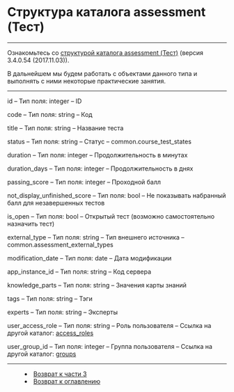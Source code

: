 # Структура каталога assessment (Тест)


***

Ознакомьтесь со [структурой каталога assessment (Тест)](http://news.websoft.ru/view_doc.html?mode=catalogs&catalog=assessment) (версия 3.4.0.54 (2017.11.03)).

В дальнейшем мы будем работать с объектами данного типа и выполнять с ними некоторые практические занятия.

---

id – Тип поля: integer – ID

code – Тип поля: string – Код

title – Тип поля: string – Название теста

status – Тип поля: string – Статус – common.course_test_states

duration – Тип поля: integer – Продолжительность в минутах

duration_days – Тип поля: integer – Продолжительность в днях

passing_score – Тип поля: integer – Проходной балл

not_display_unfinished_score – Тип поля: bool – Не показывать набранный балл для незавершенных тестов

is_open – Тип поля: bool – Открытый тест (возможно самостоятельно назначить тест)

external_type – Тип поля: string – Тип внешнего источника – common.assessment_external_types

modification_date – Тип поля: date – Дата модификации

app_instance_id – Тип поля: string – Код сервера

knowledge_parts – Тип поля: string – Значения карты знаний

tags – Тип поля: string – Тэги

experts – Тип поля: string – Эксперты

user_access_role – Тип поля: string – Роль пользователя – Ссылка на другой каталог: [access_roles](http://news.websoft.ru/view_doc.html?mode=catalogs&catalog=access_role)

user_group_id – Тип поля: integer – Группа пользователя – Ссылка на другой каталог: [groups](http://news.websoft.ru/view_doc.html?mode=catalogs&catalog=group)  



***
<dd><li> <a href="3_object_model.md"> Возврат к части 3</a></dd>
<dd><li> <a href="README.md"> Возврат к оглавлению</a></dd>
